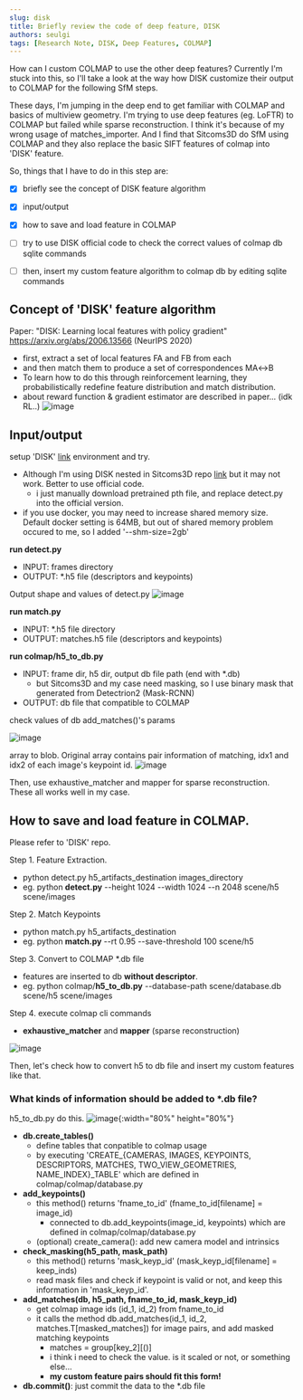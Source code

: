 ```yaml
---
slug: disk
title: Briefly review the code of deep feature, DISK
authors: seulgi
tags: [Research Note, DISK, Deep Features, COLMAP]
---
```


How can I custom COLMAP to use the other deep features? Currently I'm stuck into this, so I'll take a look at the way how DISK customize their output to COLMAP for the following SfM steps.


<!--truncate-->



These days, I'm jumping in the deep end to get familiar with COLMAP and basics of multiview geometry.
I'm trying to use deep features (eg. LoFTR) to COLMAP but failed while sparse reconstruction. I think it's because of my wrong usage of matches_importer.
And I find that Sitcoms3D do SfM using COLMAP and they also replace the basic SIFT features of colmap into 'DISK' feature.

So, things that I have to do in this step are:  
- [x] briefly see the concept of DISK feature algorithm
- [x] input/output
- [x] how to save and load feature in COLMAP
- [ ] try to use DISK official code to check the correct values of colmap db sqlite commands
- [ ] then, insert my custom feature algorithm to colmap db by editing sqlite commands


## Concept of 'DISK' feature algorithm
Paper: "DISK: Learning local features with policy gradient" https://arxiv.org/abs/2006.13566 (NeurIPS 2020)
- first, extract a set of local features FA and FB from each
- and then match them to produce a set of correspondences MA↔B
- To learn how to do this through reinforcement learning, they probabilistically redefine feature distribution and match distribution.
- about reward function & gradient estimator are described in paper... (idk RL..)
![image](https://user-images.githubusercontent.com/46152199/227893163-6f41b6c9-05ce-4e59-82f2-92191ecb71c7.png)

## Input/output
setup 'DISK' [link](https://github.com/cvlab-epfl/disk) environment and try.
- Although I'm using DISK nested in Sitcoms3D repo [link](https://github.com/ethanweber/sitcoms3D/tree/master/external/disk.) but it may not work. Better to use official code.
  - i just manually download pretrained pth file, and replace detect.py into the official version.
- if you use docker, you may need to increase shared memory size. Default docker setting is 64MB, but out of shared memory problem occured to me, so I added '--shm-size=2gb'


**run detect.py**
- INPUT: frames directory
- OUTPUT: *.h5 file (descriptors and keypoints)

Output shape and values of detect.py
![image](https://user-images.githubusercontent.com/46152199/228707697-843c2909-84c9-4474-92c0-feea96ea6d77.png)
<!-- <img width="932" alt="image" src="https://user-images.githubusercontent.com/46152199/228707697-843c2909-84c9-4474-92c0-feea96ea6d77.png"> -->
 
**run match.py**
- INPUT: *.h5 file directory
- OUTPUT: matches.h5 file (descriptors and keypoints)

**run colmap/h5_to_db.py**
- INPUT: frame dir, h5 dir, output db file path (end with *.db)
  - but Sitcoms3D and my case need masking, so I use binary mask that generated from Detectrion2 (Mask-RCNN)
- OUTPUT: db file that compatible to COLMAP

check values of db add_matches()'s params

![image](https://user-images.githubusercontent.com/46152199/228710921-6f84ac5d-19ab-4652-a4b3-84b6557cadac.png)
<!-- <img width="400" alt="image" src="https://user-images.githubusercontent.com/46152199/228710921-6f84ac5d-19ab-4652-a4b3-84b6557cadac.png"> -->
array to blob. Original array contains pair information of matching, idx1 and idx2 of each image's keypoint id.
![image](https://user-images.githubusercontent.com/46152199/228712036-4a099000-f426-46b4-9bbf-1fc439932b77.png)
<!-- <img width="400" alt="image" src="https://user-images.githubusercontent.com/46152199/228712036-4a099000-f426-46b4-9bbf-1fc439932b77.png"> -->


Then, use exhaustive_matcher and mapper for sparse reconstruction.
These all works well in my case.


## How to save and load feature in COLMAP.
Please refer to 'DISK' repo.

Step 1. Feature Extraction.
- python detect.py h5_artifacts_destination images_directory
- eg. python **detect.py** --height 1024 --width 1024 --n 2048 scene/h5 scene/images

Step 2. Match Keypoints
- python match.py h5_artifacts_destination
- eg. python **match.py** --rt 0.95 --save-threshold 100 scene/h5

Step 3. Convert to COLMAP *.db file
- features are inserted to db **without descriptor**.
- eg. python colmap/**h5_to_db.py** --database-path scene/database.db scene/h5 scene/images

Step 4. execute colmap cli commands
- **exhaustive_matcher** and **mapper** (sparse reconstruction)

![image](https://user-images.githubusercontent.com/46152199/227842755-98eef01c-58f4-4dfe-8b62-b45adf6b03b8.png)

Then, let's check how to convert h5 to db file and insert my custom features like that.

### What kinds of information should be added to *.db file?
h5_to_db.py do this.
![image](https://user-images.githubusercontent.com/46152199/227880414-0060bb63-d1b1-4090-840c-d09431cfc80c.png){:width="80%" height="80%"}
- **db.create_tables()**
  - define tables that conpatible to colmap usage
  - by executing 'CREATE_{CAMERAS, IMAGES, KEYPOINTS, DESCRIPTORS, MATCHES, TWO_VIEW_GEOMETRIES, NAME_INDEX}_TABLE' which are defined in colmap/colmap/database.py
- **add_keypoints()**
  - this method() returns 'fname_to_id' (fname_to_id[filename] = image_id)
    - connected to db.add_keypoints(image_id, keypoints) which are defined in colmap/colmap/database.py
  - (optional) create_camera(): add new camera model and intrinsics
- **check_masking(h5_path, mask_path)**
  - this method() returns 'mask_keyp_id' (mask_keyp_id[filename] = keep_inds)
  - read mask files and check if keypoint is valid or not, and keep this information in 'mask_keyp_id'.
- **add_matches(db, h5_path, fname_to_id, mask_keyp_id)**
  - get colmap image ids (id_1, id_2) from fname_to_id
  - it calls the method db.add_matches(id_1, id_2, matches.T[masked_matches]) for image pairs, and add masked matching keypoints
    - matches = group[key_2][()]
    - i think i need to check the value. is it scaled or not, or something else...
    - **my custom feature pairs should fit this form!**
- **db.commit()**: just commit the data to the *.db file